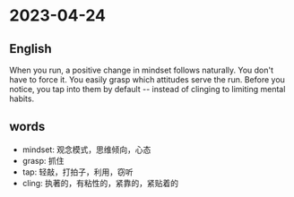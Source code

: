 # 2023-04-24

## English
When you run, a positive change in
mindset follows naturally. You don't have
to force it. You easily grasp which attitudes
serve the run. Before you notice, you tap
into them by default -- instead of clinging
to limiting mental habits.


## words
* mindset: 观念模式，思维倾向，心态
* grasp: 抓住
* tap: 轻敲，打拍子，利用，窃听
* cling: 执著的，有粘性的，紧靠的，紧贴着的
